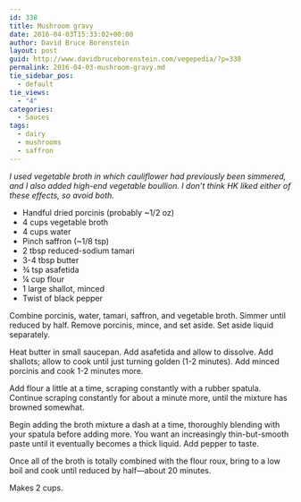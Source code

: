 ```yaml
---
id: 338
title: Mushroom gravy
date: 2016-04-03T15:33:02+00:00
author: David Bruce Borenstein
layout: post
guid: http://www.davidbruceborenstein.com/vegepedia/?p=338
permalink: 2016-04-03-mushroom-gravy.md
tie_sidebar_pos:
  - default
tie_views:
  - "4"
categories:
  - Sauces
tags:
  - dairy
  - mushrooms
  - saffron
---
```

_I used vegetable broth in which cauliflower had previously been simmered, and I also added high-end vegetable boullion. I don’t think HK liked either of these effects, so avoid both._

  * Handful dried porcinis (probably ~1/2 oz)
  * 4 cups vegetable broth
  * 4 cups water
  * Pinch saffron (~1/8 tsp)
  * 2 tbsp reduced-sodium tamari
  * 3-4 tbsp butter
  * ¾ tsp asafetida
  * ¼ cup flour
  * 1 large shallot, minced
  * Twist of black pepper

Combine porcinis, water, tamari, saffron, and vegetable broth. Simmer until reduced by half. Remove porcinis, mince, and set aside. Set aside liquid separately.

Heat butter in small saucepan. Add asafetida and allow to dissolve. Add shallots; allow to cook until just turning golden (1-2 minutes). Add minced porcinis and cook 1-2 minutes more.

Add flour a little at a time, scraping constantly with a rubber spatula.  Continue scraping constantly for about a minute more, until the mixture has browned somewhat.

Begin adding the broth mixture a dash at a time, thoroughly blending with your spatula before adding more. You want an increasingly thin-but-smooth paste until it eventually becomes a thick liquid. Add pepper to taste.

Once all of the broth is totally combined with the flour roux, bring to a low boil and cook until reduced by half—about 20 minutes.

Makes 2 cups.